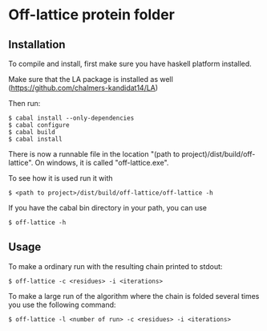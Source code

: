 Off-lattice protein folder
============================

Installation
------------

To compile and install, first make sure you have haskell platform installed.

Make sure that the LA package is installed as well (https://github.com/chalmers-kandidat14/LA)

Then run:
    
    $ cabal install --only-dependencies
    $ cabal configure
    $ cabal build
    $ cabal install

There is now a runnable file in the location 
"(path to project)/dist/build/off-lattice". On windows, it is called 
"off-lattice.exe".

To see how it is used run it with

    $ <path to project>/dist/build/off-lattice/off-lattice -h
    
If you have the cabal bin directory in your path, you can use
    
    $ off-lattice -h


Usage
-----

To make a ordinary run with the resulting chain printed to stdout:

    $ off-lattice -c <residues> -i <iterations>

To make a large run of the algorithm where the chain is folded several times
you use the following command:
    
    $ off-lattice -l <number of run> -c <residues> -i <iterations>
